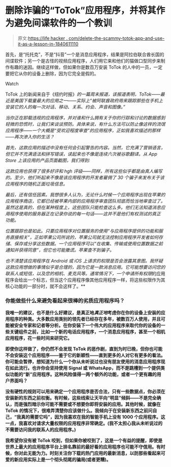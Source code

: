 # 删除诈骗的“ToTok”应用程序，并将其作为避免间谍软件的一个教训

> 原文:[https://life hacker . com/delete-the-scammy-totok-app-and-use-it-as-a-lesson-in-1840611110](https://lifehacker.com/delete-the-scammy-totok-app-and-use-it-as-a-lesson-in-1840611110)

首先，是“托托克”，不是“抖音”一个是消息应用程序，结果是阿拉伯联合酋长国的间谍软件；另一个是古怪的视频应用程序，人们用它来和他们的猫做口型同步来制作有趣的迷因。继续这样做，但如果你是数百万安装 ToTok 的人中的一员，一定要把它从你的设备上删除，因为它完全是假的。

Watch

ToTok 上的新闻来自于《纽约时报》[](https://www.nytimes.com/2019/12/22/us/politics/totok-app-uae.html)*的一篇周末报道，该报道表明，ToTok——最近是美国下载量最大的应用之一——实际上“被阿联酋政府用来跟踪那些在手机上安装它的人的每一次对话、移动、关系、约会、声音和图像。”*

*当你正在卸载违规的应用程序，并对谁和什么拥有关于你的行踪和讨论的数据感到轻微的恐慌时，让我们来谈谈预防。具体来说，有什么方法可以防止像这样的流氓应用程序——一个大概是“受欢迎程度审查”的应用程序，正如我喜欢描述的那样——再次渗入你的生活？*

*首先，这款应用的描述中没有任何会引起警告的内容。当然，它充满了营销语言，但它并不充满语法和拼写错误，读起来也不像是连续六次被谷歌翻译。从 App Store 上该应用的产品页面截图，我们得到:*

*这款应用也获得了很多好评和 hgh 评级——同样，所有这些似乎都是由真人编写的。至少，他们听起来不像是该应用程序的开发者雇佣了 30 个骗子来发布关于该应用程序的随机正面垃圾信息。*

*最后，还有信任因素。我想很多人认为，无论什么时候一个应用程序出现在苹果的应用程序商店，它都已经被苹果内部的应用程序审查团队彻底而恰当地审查过了。虽然这是真的，但在某种程度上，这些团队只能检查这么多。他们无法知道消息应用程序使用的服务器正在记录你说的每一句话——这并不是他们有权测试的真正功能。*

*位置跟踪也是如此。只要应用程序对位置服务的使用“与应用程序提供的功能和服务直接相关”，正如苹果公司所说的，苹果公司就无法控制应用程序开发者如何存储、保存或分享这些数据。一个应用程序可以“在收集、传输或使用位置数据之前通知并获得同意”，但它也可能撒谎。苹果查不到骗子。*

*也不清楚该应用程序在 Android *或* iOS 上请求的权限是否会泄露其意图。我怀疑这款应用想做的事情似乎是合理的，因为它是一款消息应用。它可能想要访问您的联系人或短信，以及您的相机、麦克风等。通常情况下，一个申请所有权限*的应用程序会给出一个标志，但当这个应用程序像其他应用程序一样，将这些权限作为其核心功能的一部分时，就不会这样了。**

### **你能做些什么来避免看起来很棒的劣质应用程序吗？**

**我唯一的建议，也不是什么好建议，是真正地*真正地*考虑你在你的设备上安装的应用程序的种类。大多数应用类别的领先者已经存在多年，被数百万人使用，并且可能被安全专家和记者等分析。在你安装下一个伟大的应用程序来取代你的设备的一些关键组件之前，比如一个新的电话应用程序，一个消息应用程序，甚至一个相机应用程序，花一些时间来研究它。**

**即使你这样做了，你仍然不会发现 ToTok 的恶作剧，直到为时已晚，但你也可能不会安装这个应用程序——鉴于它的新颖性——直到更多的人对它有更多的看法。你可能会暂停，想知道为什么一个你从未听说过也没有朋友使用的消息应用程序现在如此流行。也许你会坚持使用 Signal 或 WhatsApp，而不是跳槽到一个提供类似功能的“新”应用程序。这种风险值得一两个额外的功能，或者一个更有趣的用户界面吗？**

**没有硬性的规则可以用来确定一个应用程序是否合法，只有一些数据点，你必须在安装新的东西之前权衡。有时候，这些线索让天平向“明显”倾斜——不是完全确认，而是强烈暗示你可能不需要或不想要你即将安装的应用。其他时候，就像在 ToTok 的情况下，很难弄清楚你应该做什么。我倾向于在安装新东西之前问自己，“我真的需要它吗”，因为我喜欢在我的智能手机上没有 1000 个应用程序。这一点，我喜欢对请求大量权限的应用程序非常确定。(我不太担心我从未听说过的不需要访问我的联系人的应用程序。)**

**我希望你没有被 ToTok 咬到，但如果你被咬到了，这是一个有益的提醒，即使是世界上最大的应用程序平台上排名靠前的最好看的应用程序也可能不守信用。有时候，你对此无能为力。时刻关注你下载的热门应用的最新消息，以防那些看起来可爱的新应用实际上是一个彻头彻尾的骗局(或者更糟)。**